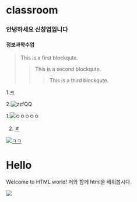 # classroom

### 안녕하세요 신창엽입니다
#### 정보과학수업

> This is a first blockqute.
>	> This is a second blockqute.
>	>	> This is a third blockqute.





1.[ㅋ](https://www.youtube.com/watch?v=OLCbJ00OnK4&list=RDOLCbJ00OnK4&start_radio=1)


2.![zzfQQ](https://img1.daumcdn.net/thumb/R720x0/?fname=http%3A%2F%2Ft1.daumcdn.net%2Fliveboard%2Fdaumsearch%2F4e19fd861dcc40d3a840059f2ecccb3b.jpg)


1.![ㅇㅇㅇㅇㅇ](https://sciencebob.com/wp-content/uploads/2014/06/1794616_10151829683431256_1252900781_n.jpg)

2. [ㅎ](https://www.youtube.com/watch?v=3neU3OzeUPk)

[![ㅋㅋ](https://img1.daumcdn.net/thumb/R720x0/?fname=http%3A%2F%2Ft1.daumcdn.net%2Fliveboard%2Fdaumsearch%2F4e19fd861dcc40d3a840059f2ecccb3b.jpg)](https://www.youtube.com/watch?v=FFgklw8UeHQ)








<!DOCTYPE html>
<html>
<head>
  <title>안녕????</title>
  <meta charset="utf-8" />
</head>
<body>
  <h1>Hello</h1>
  <div>
    <p>Welcome to HTML world! 저와 함께 html을 배워봅시다.</p>
    <img src="http://www.gravatar.com/avatar/edc1de56da658ae0b919a2d2ee28e26c?s=32&d=retro" />
  </div>
</body>
</html>





















